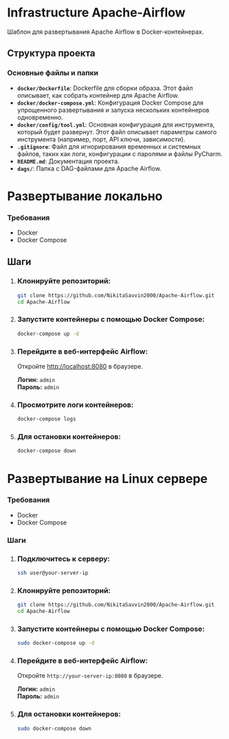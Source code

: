 # Infrastructure Apache-Airflow

Шаблон для развертывания Apache Airflow в Docker-контейнерах.

## Структура проекта

### Основные файлы и папки

- **`docker/Dockerfile`**: Dockerfile для сборки образа. Этот файл описывает, как собрать контейнер для Apache Airflow.
- **`docker/docker-compose.yml`**: Конфигурация Docker Compose для упрощенного развертывания и запуска нескольких контейнеров одновременно.
- **`docker/config/tool.yml`**: Основная конфигурация для инструмента, который будет развернут. Этот файл описывает параметры самого инструмента (например, порт, API ключи, зависимости).
- **`.gitignore`**: Файл для игнорирования временных и системных файлов, таких как логи, конфигурации с паролями и файлы PyCharm.
- **`README.md`**: Документация проекта.
- **`dags/`**: Папка с DAG-файлами для Apache Airflow.

# Развертывание локально

### Требования

- Docker
- Docker Compose

## Шаги

1. ### Клонируйте репозиторий:

   ```bash
   git clone https://github.com/NikitaSavvin2000/Apache-Airflow.git
   cd Apache-Airflow
   ```

2. ### Запустите контейнеры с помощью Docker Compose:

   ```bash
   docker-compose up -d
   ```

3. ### Перейдите в веб-интерфейс Airflow:
   Откройте [http://localhost:8080](http://localhost:8080) в браузере.

   **Логин:** `admin`  
   **Пароль:** `admin`

4. ### Просмотрите логи контейнеров:
   ```bash
   docker-compose logs
   ```

5. ### Для остановки контейнеров:
   ```bash
   docker-compose down
   ```

# Развертывание на Linux сервере

### Требования

- Docker
- Docker Compose

### Шаги

1. ### Подключитесь к серверу:
   ```bash
   ssh user@your-server-ip
   ```

2. ### Клонируйте репозиторий:
   ```bash
   git clone https://github.com/NikitaSavvin2000/Apache-Airflow.git
   cd Apache-Airflow
   ```

3. ### Запустите контейнеры с помощью Docker Compose:
   ```bash
   sudo docker-compose up -d
   ```

4. ### Перейдите в веб-интерфейс Airflow:
   Откройте `http://your-server-ip:8080` в браузере.

   **Логин:** `admin`  
   **Пароль:** `admin`

5. ### Для остановки контейнеров:
   ```bash
   sudo docker-compose down
   ```

